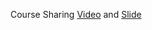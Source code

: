Course Sharing [Video](https://www.youtube.com/watch?v=-pzwRwYlXMw&list=PL6n9fhu94yhVm6S8I2xd6nYz2ZORd7X2v) and [Slide](http://csharp-video-tutorials.blogspot.com.ar/p/aspnet-mvc-tutorial-for-beginners.html)
